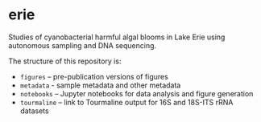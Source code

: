 # erie

Studies of cyanobacterial harmful algal blooms in Lake Erie using autonomous sampling and DNA sequencing.

The structure of this repository is:

* `figures` – pre-publication versions of figures
* `metadata` - sample metadata and other metadata
* `notebooks` – Jupyter notebooks for data analysis and figure generation
* `tourmaline` – link to Tourmaline output for 16S and 18S-ITS rRNA datasets
